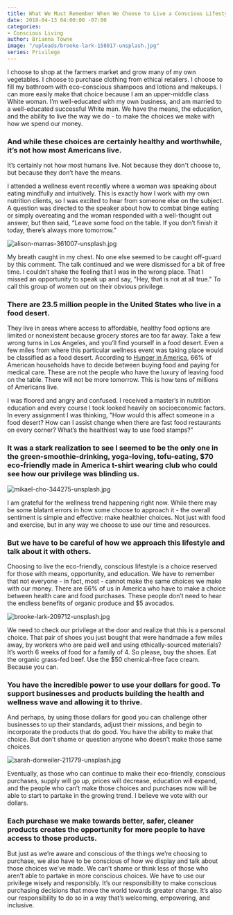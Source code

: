 ```yaml
---
title: What We Must Remember When We Choose to Live a Conscious Lifestyle
date: 2018-04-13 04:00:00 -07:00
categories:
- Conscious Living
author: Brianna Towne
image: "/uploads/brooke-lark-158017-unsplash.jpg"
series: Privilege
---
```


I choose to shop at the farmers market and grow many of my own vegetables. I choose to purchase clothing from ethical retailers. I choose to fill my bathroom with eco-conscious shampoos and lotions and makeups. I can more easily make that choice because I am an upper-middle class White woman. I’m well-educated with my own business, and am married to a well-educated successful White man. We have the means, the education, and the ability to live the way we do - to make the choices we make with how we spend our money.

### And while these choices are certainly healthy and worthwhile, it’s not how most Americans live. 

It’s certainly not how most humans live. Not because they don't choose to, but because they don’t have the means. 

I attended a wellness event recently where a woman was speaking about eating mindfully and intuitively. This is exactly how I work with my own nutrition clients, so I was excited to hear from someone else on the subject. A question was directed to the speaker about how to combat binge eating or simply overeating and the woman responded with a well-thought out answer, but then said, “Leave some food on the table. If you don’t finish it today, there’s always more tomorrow.”

![alison-marras-361007-unsplash.jpg](/uploads/alison-marras-361007-unsplash.jpg)

My breath caught in my chest. No one else seemed to be caught off-guard by this comment. The talk continued and we were dismissed for a bit of free time. I couldn’t shake the feeling that I was in the wrong place. That I missed an opportunity to speak up and say, "Hey, that is not at all true." To call this group of women out on their obvious privilege. 

### There are 23.5 million people in the United States who live in a food desert. 

They live in areas where access to affordable, healthy food options are limited or nonexistent because grocery stores are too far away. Take a few wrong turns in Los Angeles, and you’ll find yourself in a food desert. Even a few miles from where this particular wellness event was taking place would be classified as a food desert. According to [Hunger in America](https://www.huffingtonpost.com/2014/08/18/american-recession-food-insecurity_n_5681559.html), 66% of American households have to decide between buying food and paying for medical care. These are not the people who have the luxury of leaving food on the table. There will not be more tomorrow. This is how tens of millions of Americans live.

I was floored and angry and confused. I received a master’s in nutrition education and every course I took looked heavily on socioeconomic factors. In every assignment I was thinking, "How would this affect someone in a food desert? How can I assist change when there are fast food restaurants on every corner? What’s the healthiest way to use food stamps?" 

### It was a stark realization to see I seemed to be the only one in the green-smoothie-drinking, yoga-loving, tofu-eating, $70 eco-friendly made in America t-shirt wearing club who could see how our privilege was blinding us.

![mikael-cho-344275-unsplash.jpg](/uploads/mikael-cho-344275-unsplash.jpg)

I am grateful for the wellness trend happening right now. While there may be some blatant errors in how some choose to approach it - the overall sentiment is simple and effective: make healthier choices. Not just with food and exercise, but in any way we choose to use our time and resources. 

### But we have to be careful of how we approach this lifestyle and talk about it with others. 

Choosing to live the eco-friendly, conscious lifestyle is a choice reserved for those with means, opportunity, and education. We have to remember that not everyone - in fact, most - cannot make the same choices we make with our money. There are 66% of us in America who have to make a choice between health care and food purchases. These people don’t need to hear the endless benefits of organic produce and $5 avocados. 

![brooke-lark-209712-unsplash.jpg](/uploads/brooke-lark-209712-unsplash.jpg)

We need to check our privilege at the door and realize that this is a personal choice. That pair of shoes you just bought that were handmade a few miles away, by workers who are paid well and using ethically-sourced materials? It’s worth 6 weeks of food for a family of 4. So please, buy the shoes. Eat the organic grass-fed beef. Use the $50 chemical-free face cream. Because you can. 

### You have the incredible power to use your dollars for good. To support businesses and products building the health and wellness wave and allowing it to thrive. 

And perhaps, by using those dollars for good you can challenge other businesses to up their standards, adjust their missions, and begin to incorporate the products that do good. You have the ability to make that choice. But don’t shame or question anyone who doesn’t make those same choices. 

![sarah-dorweiler-211779-unsplash.jpg](/uploads/sarah-dorweiler-211779-unsplash.jpg)

Eventually, as those who can continue to make their eco-friendly, conscious purchases, supply will go up, prices will decrease, education will expand, and the people who can’t make those choices and purchases now will be able to start to partake in the growing trend. I believe we vote with our dollars. 

### Each purchase we make towards better, safer, cleaner products creates the opportunity for more people to have access to those products. 

But just as we’re aware and conscious of the things we’re choosing to purchase, we also have to be conscious of how we display and talk about those choices we’ve made. We can’t shame or think less of those who aren’t able to partake in more conscious choices. We have to use our privilege wisely and responsibly. It’s our responsibility to make conscious purchasing decisions that move the world towards greater change. It’s also our responsibility to do so in a way that’s welcoming, empowering, and inclusive.